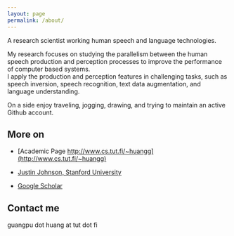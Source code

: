 ```yaml
---
layout: page
permalink: /about/
---
```


A research scientist working human speech and language technologies.

My research focuses on studying the parallelism between the human speech production and perception processes to improve the performance of computer based systems.  
I apply the production and perception features in challenging tasks, such as speech inversion, speech recognition, text data augmentation, and language understanding.

On a side enjoy traveling, jogging, drawing, and trying to maintain an active Github account.

## More on

  - [Academic Page http://www.cs.tut.fi/~huangg](http://www.cs.tut.fi/~huangg)
  * [Justin Johnson, Stanford University](http://cs.stanford.edu/people/jcjohns/)


  - [Google Scholar](https://scholar.google.fr/citations?user=hrICCP0AAAAJ&hl=en)

## Contact me
  guangpu dot huang at tut dot fi
